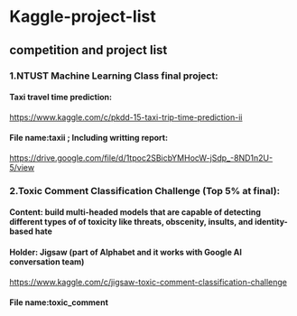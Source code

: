 # Kaggle-project-list

## competition and project list

### 1.NTUST Machine Learning Class final project:
#### Taxi travel time prediction:
https://www.kaggle.com/c/pkdd-15-taxi-trip-time-prediction-ii</br>
#### File name:taxii ; Including writting report:
https://drive.google.com/file/d/1tpoc2SBicbYMHocW-jSdp_-8ND1n2U-5/view

### 2.Toxic Comment Classification Challenge (Top 5% at final):
#### Content: build multi-headed models that are capable of detecting different types of of toxicity like threats, obscenity, insults, and identity-based hate
#### Holder: Jigsaw (part of Alphabet and it works with Google AI conversation team)
https://www.kaggle.com/c/jigsaw-toxic-comment-classification-challenge</br>

#### File name:toxic_comment
